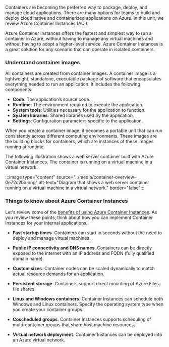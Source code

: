 Containers are becoming the preferred way to package, deploy, and manage cloud applications. There are many options for teams to build and deploy cloud native and containerized applications on Azure. In this unit, we review Azure Container Instances (ACI). 

Azure Container Instances offers the fastest and simplest way to run a container in Azure, without having to manage any virtual machines and without having to adopt a higher-level service. Azure Container Instances is a great solution for any scenario that can operate in isolated containers. 

### Understand container images

All containers are created from container images. A container image is a lightweight, standalone, executable package of software that encapsulates everything needed to run an application. It includes the following components:

- **Code**: The application’s source code.
- **Runtime**: The environment required to execute the application.
- **System tools**: Utilities necessary for the application to function.
- **System libraries**: Shared libraries used by the application.
- **Settings**: Configuration parameters specific to the application.

When you create a container image, it becomes a portable unit that can run consistently across different computing environments. These images are the building blocks for containers, which are instances of these images running at runtime.

The following illustration shows a web server container built with Azure Container Instances. The container is running on a virtual machine in a virtual network.

:::image type="content" source="../media/container-overview-0e72c2ba.png" alt-text="Diagram that shows a web server container running on a virtual machine in a virtual network." border="false":::

### Things to know about Azure Container Instances

Let's review some of the [benefits of using Azure Container Instances](/azure/container-instances/container-instances-overview). As you review these points, think about how you can implement Container Instances for your internal applications.

- **Fast startup times**. Containers can start in seconds without the need to deploy and manage virtual machines.

- **Public IP connectivity and DNS names**. Containers can be directly exposed to the internet with an IP address and FQDN (fully qualified domain name).

- **Custom sizes**. Container nodes can be scaled dynamically to match actual resource demands for an application.

- **Persistent storage**. Containers support direct mounting of Azure Files file shares.

- **Linux and Windows containers**. Container Instances can schedule both Windows and Linux containers. Specify the operating system type when you create your container groups.

- **Coscheduled groups**. Container Instances supports scheduling of multi-container groups that share host machine resources.

- **Virtual network deployment**. Container Instances can be deployed into an Azure virtual network.